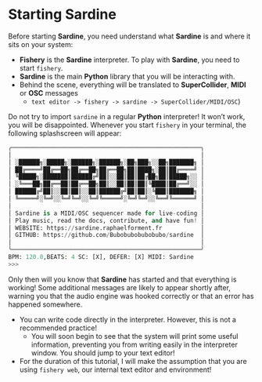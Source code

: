 # Starting Sardine

Before starting **Sardine**, you need understand what **Sardine** is and where it 
sits on your system:

- **Fishery** is the **Sardine** interpreter. To play with **Sardine**, you need to start `fishery`.
- **Sardine** is the main **Python** library that you will be interacting with.
- Behind the scene, everything will be translated to **SuperCollider**, **MIDI** or **OSC** messages
  - `text editor -> fishery -> sardine -> SuperCollider/MIDI/OSC`)

Do not try to import `sardine` in a regular **Python** interpreter! It won&rsquo;t work, you will be disappointed. Whenever you start `fishery` in your terminal, the following splashscreen will appear:

```python
╭──────────────────────────────────────────────────────╮
│                                                      │
│ ░██████╗░█████╗░██████╗░██████╗░██╗███╗░░██╗███████╗ │
│ ██╔════╝██╔══██╗██╔══██╗██╔══██╗██║████╗░██║██╔════╝ │
│ ╚█████╗░███████║██████╔╝██║░░██║██║██╔██╗██║█████╗░░ │
│ ░╚═══██╗██╔══██║██╔══██╗██║░░██║██║██║╚████║██╔══╝░░ │
│ ██████╔╝██║░░██║██║░░██║██████╔╝██║██║░╚███║███████╗ │
│ ╚═════╝░╚═╝░░╚═╝╚═╝░░╚═╝╚═════╝░╚═╝╚═╝░░╚══╝╚══════╝ │
│                                                      │
│ Sardine is a MIDI/OSC sequencer made for live-coding │
│ Play music, read the docs, contribute, and have fun! │
│ WEBSITE: https://sardine.raphaelforment.fr           │
│ GITHUB: https://github.com/Bubobubobubobubo/sardine  │
│                                                      │
╰──────────────────────────────────────────────────────╯
BPM: 120.0,BEATS: 4 SC: [X], DEFER: [X] MIDI: Sardine
>>>
```

Only then will you know that **Sardine** has started and that everything is working! Some additional messages are likely to appear shortly after, warning you that the audio engine was hooked correctly or that an error has happened somewhere.

-   You can write code directly in the interpreter. However, this is not a recommended practice!
    -   You will soon begin to see that the system will print some useful information, preventing you from writing easily in the interpreter window. You should jump to your text editor!
-   For the duration of this tutorial, I will make the assumption that you are using `fishery web`, our internal text editor and environment!
